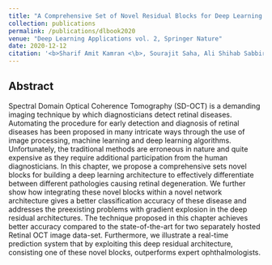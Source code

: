 ```yaml
---
title: "A Comprehensive Set of Novel Residual Blocks for Deep Learning Architectures for Diagnosis of Retinal Diseases from Optical Coherence Tomography Images"
collection: publications
permalink: /publications/dlbook2020
venue: "Deep Learning Applications vol. 2, Springer Nature"
date: 2020-12-12
citation: '<b>Sharif Amit Kamran <\b>, Sourajit Saha, Ali Shihab Sabbir, Alireza Tavakkoli.'
---
```



## Abstract
Spectral Domain Optical Coherence Tomography (SD-OCT) is a demanding imaging technique by which diagnosticians detect retinal diseases. Automating the procedure for early detection and diagnosis of retinal diseases has been proposed in many intricate ways through the use of image processing, machine learning and deep learning algorithms. Unfortunately, the traditional methods are erroneous in nature and quite expensive as they require additional participation from the human diagnosticians. In this chapter, we propose a comprehensive sets novel blocks for building a deep learning architecture to effectively differentiate between different pathologies causing retinal degeneration. We further show how integrating these novel blocks within a novel network architecture gives a better classification accuracy of these disease and addresses the preexisting problems with gradient explosion in the deep residual architectures. The technique proposed in this chapter achieves better accuracy compared to the state-of-the-art for two separately hosted Retinal OCT image data-set. Furthermore, we illustrate a real-time prediction system that by exploiting this deep residual architecture, consisting one of these novel blocks, outperforms expert ophthalmologists.